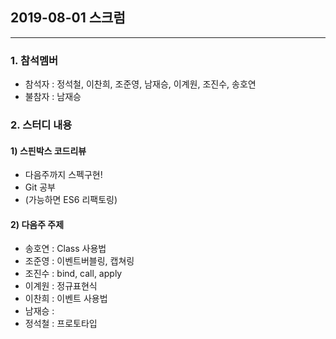 ## 2019-08-01 스크럼
----

### 1. 참석멤버
- 참석자 : 정석철, 이찬희, 조준영, 남재승, 이계원, 조진수, 송호연
- 불참자 : 남재승

### 2. 스터디 내용
#### 1) 스핀박스 코드리뷰
- 다음주까지 스펙구현!
- Git 공부
- (가능하면 ES6 리팩토링)

#### 2) 다음주 주제
- 송호연 : Class 사용법
- 조준영 : 이벤트버블링, 캡쳐링
- 조진수 : bind, call, apply 
- 이계원 : 정규표현식
- 이찬희 : 이벤트 사용법
- 남재승 : 
- 정석철 : 프로토타입
